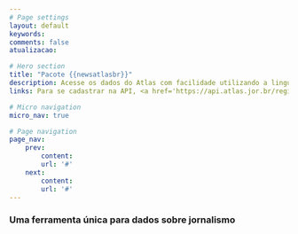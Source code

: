 ```yaml
---
# Page settings
layout: default
keywords:
comments: false
atualizacao:

# Hero section
title: "Pacote {{newsatlasbr}}"
description: Acesse os dados do Atlas com facilidade utilizando a linguagem de programação R
links: Para se cadastrar na API, <a href='https://api.atlas.jor.br/register' target='_blank'>clique aqui</a>.

# Micro navigation
micro_nav: true

# Page navigation
page_nav:
    prev:
        content:
        url: '#'
    next:
        content:
        url: '#'
---
```


### Uma ferramenta única para dados sobre jornalismo
